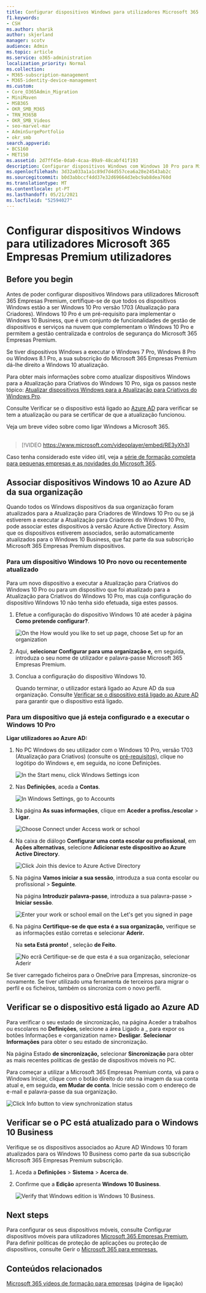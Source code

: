 ```yaml
---
title: Configurar dispositivos Windows para utilizadores Microsoft 365 Empresas Premium utilizadores
f1.keywords:
- CSH
ms.author: sharik
author: skjerland
manager: scotv
audience: Admin
ms.topic: article
ms.service: o365-administration
localization_priority: Normal
ms.collection:
- M365-subscription-management
- M365-identity-device-management
ms.custom:
- Core_O365Admin_Migration
- MiniMaven
- MSB365
- OKR_SMB_M365
- TRN_M365B
- OKR_SMB_Videos
- seo-marvel-mar
- AdminSurgePortfolio
- okr_smb
search.appverid:
- BCS160
- MET150
ms.assetid: 2d7ff45e-0da0-4caa-89a9-48cabf41f193
description: Configurar dispositivos Windows com Windows 10 Pro para Microsoft 365 Empresas Premium utilizadores, ativando controlos de segurança e gestão centralizados.
ms.openlocfilehash: 3d32a033a1a1c89d7d4d557cea6a28e24543ab2c
ms.sourcegitcommit: b0d3abbccf4dd37e32d69664d3ebc9ab8dea760d
ms.translationtype: MT
ms.contentlocale: pt-PT
ms.lasthandoff: 05/21/2021
ms.locfileid: "52594027"
---
```

# <a name="set-up-windows-devices-for-microsoft-365-business-premium-users"></a>Configurar dispositivos Windows para utilizadores Microsoft 365 Empresas Premium utilizadores

## <a name="before-you-begin"></a>Before you begin

Antes de poder configurar dispositivos Windows para utilizadores Microsoft 365 Empresas Premium, certifique-se de que todos os dispositivos Windows estão a ser Windows 10 Pro versão 1703 (Atualização para Criadores). Windows 10 Pro é um pré-requisito para implementar o Windows 10 Business, que é um conjunto de funcionalidades de gestão de dispositivos e serviços na nuvem que complementam o Windows 10 Pro e permitem a gestão centralizada e controlos de segurança do Microsoft 365 Empresas Premium.
  
Se tiver dispositivos Windows a executar o Windows 7 Pro, Windows 8 Pro ou Windows 8.1 Pro, a sua subscrição do Microsoft 365 Empresas Premium dá-lhe direito a Windows 10 atualização.
  
Para obter mais informações sobre como atualizar dispositivos Windows para a Atualização para Criativos do Windows 10 Pro, siga os passos neste tópico: [Atualizar dispositivos Windows para a Atualização para Criativos do Windows Pro](upgrade-to-windows-pro-creators-update.md).
  
Consulte Verificar se o dispositivo está ligado ao [Azure AD](#verify-the-device-is-connected-to-azure-ad) para verificar se tem a atualização ou para se certificar de que a atualização funcionou.

Veja um breve vídeo sobre como ligar Windows a Microsoft 365.<br><br>

> [!VIDEO https://www.microsoft.com/videoplayer/embed/RE3yXh3] 

Caso tenha considerado este vídeo útil, veja a [série de formação completa para pequenas empresas e as novidades do Microsoft 365](../business-video/index.yml).
  
## <a name="join-windows-10-devices-to-your-organizations-azure-ad"></a>Associar dispositivos Windows 10 ao Azure AD da sua organização

Quando todos os Windows dispositivos da sua organização foram atualizados para a Atualização para Criadores de Windows 10 Pro ou se já estiverem a executar a Atualização para Criadores do Windows 10 Pro, pode associar estes dispositivos à versão Azure Active Directory. Assim que os dispositivos estiverem associados, serão automaticamente atualizados para o Windows 10 Business, que faz parte da sua subscrição Microsoft 365 Empresas Premium dispositivos.
  
### <a name="for-a-brand-new-or-newly-upgraded-windows-10-pro-device"></a>Para um dispositivo Windows 10 Pro novo ou recentemente atualizado

Para um novo dispositivo a executar a Atualização para Criativos do Windows 10 Pro ou para um dispositivo que foi atualizado para a Atualização para Criativos do Windows 10 Pro, mas cuja configuração do dispositivo Windows 10 não tenha sido efetuada, siga estes passos.
  
1. Efetue a configuração do dispositivo Windows 10 até aceder à página **Como pretende configurar?**. 
    
    ![On the How would you like to set up page, choose Set up for an organization](../media/1b0b2dba-00bb-4a99-a729-441479220cb7.png)
  
2. Aqui, **selecionar Configurar para uma organização e,** em seguida, introduza o seu nome de utilizador e palavra-passe Microsoft 365 Empresas Premium. 
    
3. Conclua a configuração do dispositivo Windows 10.
    
   Quando terminar, o utilizador estará ligado ao Azure AD da sua organização. Consulte [Verificar se o dispositivo está ligado ao Azure AD](#verify-the-device-is-connected-to-azure-ad) para garantir que o dispositivo está ligado. 
  
### <a name="for-a-device-already-set-up-and-running-windows-10-pro"></a>Para um dispositivo que já esteja configurado e a executar o Windows 10 Pro

 **Ligar utilizadores ao Azure AD:**
  
1. No PC Windows do seu utilizador com o Windows 10 Pro, versão 1703 (Atualização para Criativos) (consulte os [pré-requisitos](pre-requisites-for-data-protection.md)), clique no logótipo do Windows e, em seguida, no ícone Definições.
  
   ![In the Start menu, click Windows Settings icon](../media/74e1ce9a-1554-4761-beb9-330b176e9b9d.png)
  
2. Nas **Definições**, aceda a **Contas**.
  
   ![In Windows Settings, go to Accounts](../media/472fd688-d111-4788-9fbb-56a00fbdc24d.png)
  
3. Na página **As suas informações**, clique em **Aceder a profiss./escolar** \> **Ligar**.
  
   ![Choose Connect under Access work or school](../media/af3a4e3f-f9b9-4969-b3e2-4ef99308090c.png)
  
4. Na caixa de diálogo **Configurar uma conta escolar ou profissional**, em **Ações alternativas**, selecione **Adicionar este dispositivo ao Azure Active Directory**.
  
   ![Click Join this device to Azure Active Directory](../media/fb709a1b-05a9-4750-9cb9-e097f4412cba.png)
  
5. Na página **Vamos iniciar a sua sessão**, introduza a sua conta escolar ou profissional \> **Seguinte**.
  
   Na página **Introduzir palavra-passe**, introduza a sua palavra-passe \> **Iniciar sessão**.
  
   ![Enter your work or school email on the Let's get you signed in page](../media/f70eb148-b1d2-4ba3-be38-7317eaf0321a.png)
  
6. Na página **Certifique-se de que esta é a sua organização,** verifique se as informações estão corretas e selecionar **Aderir.**
  
   Na **seta Está pronto!** , seleção **de Feito**.
  
   ![No ecrã Certifique-se de que esta é a sua organização, selecionar Aderir](../media/c749c0a2-5191-4347-a451-c062682aa1fb.png)
  
Se tiver carregado ficheiros para o OneDrive para Empresas, sincronize-os novamente. Se tiver utilizado uma ferramenta de terceiros para migrar o perfil e os ficheiros, também os sincroniza com o novo perfil.
  
## <a name="verify-the-device-is-connected-to-azure-ad"></a>Verificar se o dispositivo está ligado ao Azure AD

Para verificar o seu estado  de sincronização, na página Aceder  a trabalhos ou escolares no **Definições**, selecione a área Ligado a _ para expor os botões Informações e \<organization name\> **Desligar**.  **Selecionar Informações** para obter o seu estado de sincronização. 
  
Na página Estado **de sincronização,** selecionar **Sincronização** para obter as mais recentes políticas de gestão de dispositivos móveis no PC.
  
Para começar a utilizar a Microsoft 365 Empresas Premium conta, vá  para o Windows Iniciar, clique com o botão direito do rato na imagem da sua conta atual e, em seguida, **em Mudar de conta**. Inicie sessão com o endereço de e-mail e palavra-passe da sua organização.
  
![Click Info button to view synchronization status](../media/818f7043-adbf-402a-844a-59d50034911d.png)
  
## <a name="verify-the-pc-is-upgraded-to-windows-10-business"></a>Verificar se o PC está atualizado para o Windows 10 Business

Verifique se os dispositivos associados ao Azure AD Windows 10 foram atualizados para os Windows 10 Business como parte da sua subscrição Microsoft 365 Empresas Premium subscrição.
  
1. Aceda a **Definições** \> **Sistema** \> **Acerca de**.
    
2. Confirme que a **Edição** apresenta **Windows 10 Business**.
    
    ![Verify that Windows edition is Windows 10 Business.](../media/ff660fc8-d3ba-431b-89a5-f5abded96c4d.png)
  
## <a name="next-steps"></a>Next steps

Para configurar os seus dispositivos móveis, consulte Configurar dispositivos móveis para utilizadores [Microsoft 365 Empresas Premium](set-up-mobile-devices.md), Para definir políticas de proteção de aplicações ou proteção de dispositivos, consulte Gerir o [Microsoft 365 para empresas.](manage.md)
  
## <a name="related-content"></a>Conteúdos relacionados

[Microsoft 365 vídeos de formação para empresas](../business-video/index.yml) (página de ligação)
